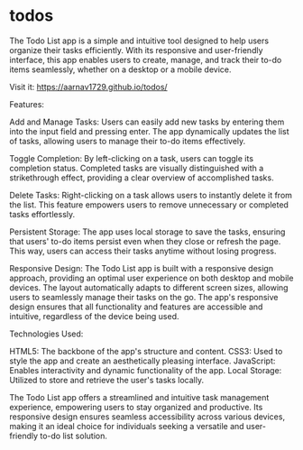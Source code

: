 # todos
The Todo List app is a simple and intuitive tool designed to help users organize their tasks efficiently. With its responsive and user-friendly interface, this app enables users to create, manage, and track their to-do items seamlessly, whether on a desktop or a mobile device. 

Visit it: https://aarnav1729.github.io/todos/

Features:

Add and Manage Tasks: Users can easily add new tasks by entering them into the input field and pressing enter. The app dynamically updates the list of tasks, allowing users to manage their to-do items effectively.

Toggle Completion: By left-clicking on a task, users can toggle its completion status. Completed tasks are visually distinguished with a strikethrough effect, providing a clear overview of accomplished tasks.

Delete Tasks: Right-clicking on a task allows users to instantly delete it from the list. This feature empowers users to remove unnecessary or completed tasks effortlessly.

Persistent Storage: The app uses local storage to save the tasks, ensuring that users' to-do items persist even when they close or refresh the page. This way, users can access their tasks anytime without losing progress.

Responsive Design:
The Todo List app is built with a responsive design approach, providing an optimal user experience on both desktop and mobile devices. The layout automatically adapts to different screen sizes, allowing users to seamlessly manage their tasks on the go. The app's responsive design ensures that all functionality and features are accessible and intuitive, regardless of the device being used.

Technologies Used:

HTML5: The backbone of the app's structure and content.
CSS3: Used to style the app and create an aesthetically pleasing interface.
JavaScript: Enables interactivity and dynamic functionality of the app.
Local Storage: Utilized to store and retrieve the user's tasks locally.

The Todo List app offers a streamlined and intuitive task management experience, empowering users to stay organized and productive. Its responsive design ensures seamless accessibility across various devices, making it an ideal choice for individuals seeking a versatile and user-friendly to-do list solution.
